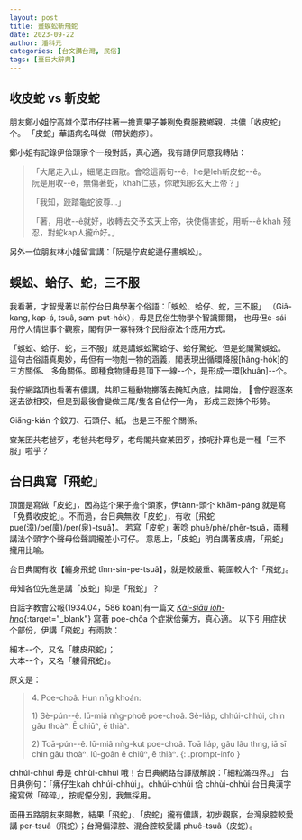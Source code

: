 ```yaml
---
layout: post
title: 畫蜈蚣斬飛蛇
date: 2023-09-22 
author: 潘科元
categories: [台文講台灣, 民俗]
tags: [臺日大辭典]
---
```


## 收皮蛇 vs 斬皮蛇

朋友鄭小姐佇高雄个菜市仔拄著一擔賣果子兼咧免費服務鄉親，共儂「收皮蛇」个。
「皮蛇」華語病名叫做〔帶狀皰疹〕。

鄭小姐有記錄伊佮頭家个一段對話，真心適，我有請伊同意我轉貼：

> 「大尾走入山，細尾走四散。會唸這兩句--ê，he是leh斬皮蛇--ê。  
> 阮是用收--ê，無傷著蛇，khah仁慈，你敢知影玄天上帝？」
>
> 「我知，跤踏龜蛇彼尊...」
>
> 「著，用收--ê就好，收轉去交予玄天上帝，袂使傷害蛇，用斬--ê khah 殘忍，對蛇kap人攏m̄好。」

另外一位朋友林小姐留言講：「阮是佇皮蛇邊仔畫蜈蚣」。

## 蜈蚣、蛤仔、蛇，三不服

我看著，才智覺著以前佇台日典學著个俗語：「蜈蚣、蛤仔、蛇，三不服」
（Giâ-kang, kap-á, tsuâ, sam-put-ho̍k），毋是民俗生物學个智識爾爾，
也毋但é-sái用佇人情世事个觀察，閣有伊一寡特殊个民俗療法个應用方式。

「蜈蚣、蛤仔、蛇，三不服」就是講蜈蚣驚蛤仔、蛤仔驚蛇、但是蛇閣驚蜈蚣。
這句古俗語真奧妙，毋但有一物剋一物的涵義，閣表現出循環降服[hâng-ho̍k]的三方關係、
多角關係。即種食物鏈毋是頂下一線\--个，是形成一環[khuân]\--个。

我佇網路頂也看著有儂講，共即三種動物擲落去醃缸內底，拄開始，
𪜶會佇遐逐來逐去欲相咬，但是到最後會變做三尾/隻各自佔佇一角，
形成三跤㧣个形勢。

Gia̋ng-kián 个鉸刀、石頭仔、紙，也是三不服个關係。

查某囝共老爸歹，老爸共老母歹，老母閣共查某囝歹，按呢扑算也是一種「三不服」啦乎？

## 台日典寫「飛蛇」

頂面是寫做「皮蛇」，因為迄个果子擔个頭家，伊tànn-頭个 kha̋m-páng 就是寫
「免費收皮蛇」。不而過，台日典無收「皮蛇」，有收【飛蛇 pue(漳)/pe(廈)/per(泉)-tsuâ】。
若寫「皮蛇」著唸 phuê/phê/phêr-tsuâ，兩種講法个頭字个聲母佮聲調攏差小可仔。
意思上，「皮蛇」明白講著皮膚，「飛蛇」攏用比喻。

台日典閣有收【纏身飛蛇 tînn-sin-pe-tsuâ】，就是較嚴重、範圍較大个「飛蛇」。

毋知各位先進是講「皮蛇」抑是「飛蛇」？

白話字教會公報(1934.04，586 koàn)有一篇文 [*Kài-siāu io̍h-hng*](https://minhakka.ling.sinica.edu.tw/bkg/ke-si/khoann-chheh.php?chheh=1&hioh=201382&thau=4546270&tng=1&gi_gian=hoa&fbclid=IwAR2JFYp8BQrJ5l86rNU9zUUpwKSv45SI_yw_F5J2Efa5NKLHHttfjWC-pfA){:target="_blank"} 寫著 poe-chôa 个症狀佮藥方，真心適。
以下引用症狀个部份，伊講「飛蛇」有兩款：

細本--个，又名「軁皮飛蛇」；  
大本--个，又名「軁骨飛蛇」。

原文是：

> 4\. Poe-choâ. Hun nn̄g khoán:
>
> 1\) Sè-pún--ê. Iū-miâ nǹg-phoê poe-choâ. Sè-lia̍p, chhúi-chhúi, chin gâu thoàⁿ. Ē chiūⁿ, ē thiàⁿ.
>
> 2\) Toā-pún--ê. Iū-miâ nǹg-kut poe-choâ. Toā lia̍p, gâu lâu thng, iā sī chin gâu thoàⁿ. Iû-goân ē chiūⁿ, ē thiàⁿ.
{: .prompt-info }

chhúi-chhúi 毋是 chhùi-chhùi 哦！台日典網路台譯版解說：「細粒滿四界。」
台日典例句：「疿仔生kah chhúi-chhúi」。chhúi-chhúi 佮 chhùi-chhùi
台日典漢字攏寫做「碎碎」，按呢僫分別，我無採用。

面冊五路朋友來賜教，結果「飛蛇」、「皮蛇」攏有儂講，初步觀察，台灣泉腔較愛講
per-tsuâ（飛蛇）；台灣偏漳腔、混合腔較愛講 phuê-tsuâ（皮蛇）。
